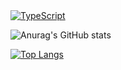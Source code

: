 <div style="display: flex; flex-wrap: wrap; justify-content: space-between">
    <a href="">
        <img alt="TypeScript" src="https://img.shields.io/badge/TypeScript-007ACC?style=for-the-badge&logo=typescript&logoColor=white"/>
    </a>
    <a href="">
        <img alt="" src="https://img.shields.io/badge/PHP-777BB4?style=for-the-badge&logo=php&logoColor=white"/>
    </a>
    <a href="">
        <img alt="" src="https://img.shields.io/badge/MySQL-00000F?style=for-the-badge&logo=mysql&logoColor=white"/>
    </a>
    <a href="">
        <img alt="" src="https://img.shields.io/badge/React-20232A?style=for-the-badge&logo=react&logoColor=61DAFB"/>
    </a>
    <a href="">
        <img alt="" src="https://img.shields.io/badge/Laravel-FF2D20?style=for-the-badge&logo=laravel&logoColor=white"/>
    </a>
    <a href="">
        <img alt="" src="https://img.shields.io/badge/React_Native-20232A?style=for-the-badge&logo=react&logoColor=61DAFB"/>
    </a>
    <a href="">
        <img alt="" src="https://img.shields.io/badge/Node.js-43853D?style=for-the-badge&logo=node.js&logoColor=white"/>
    </a>
    <a href="">
        <img alt="" src="https://img.shields.io/badge/Redux-593D88?style=for-the-badge&logo=redux&logoColor=white"/>
    </a>
    <a href="">
        <img alt="" src="https://img.shields.io/badge/styled--components-DB7093?style=for-the-badge&logo=styled-components&logoColor=white"/>
    </a>
    <a href="">
        <img alt="" src="https://img.shields.io/badge/HTML-239120?style=for-the-badge&logo=html5&logoColor=white"/>
    </a>
    <a href="">
        <img alt="" src="https://img.shields.io/badge/JavaScript-F7DF1E?style=for-the-badge&logo=javascript&logoColor=black"/>
    </a>
    <a href="">
        <img alt="" src="https://img.shields.io/badge/CSS-239120?&style=for-the-badge&logo=css3&logoColor=white"/>
    </a>
    <a href="">
        <img alt="" src="https://img.shields.io/badge/Alpine_Linux-0D597F?style=for-the-badge&logo=alpine-linux&logoColor=white"/>
    </a>
</div>

![Anurag's GitHub stats](https://github-readme-stats.vercel.app/api?username=Dhenyson&show_icons=true&theme=radical)

[![Top Langs](https://github-readme-stats.vercel.app/api/top-langs/?username=Dhenyson&layout=compact)](https://github.com/Dhenyson/github-readme-stats)